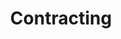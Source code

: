 ---
title: Contracting
longTitle: 'Contracting'
tags:
- gccommon
french:
- "[[Passation des marches]]"
relatedTerm:
- "[[Consulting]]"
usedFor:
- "[[Outsourcing]]"
- "[[Sub-contracting]]"
- "[[Subcontracting]]"
---